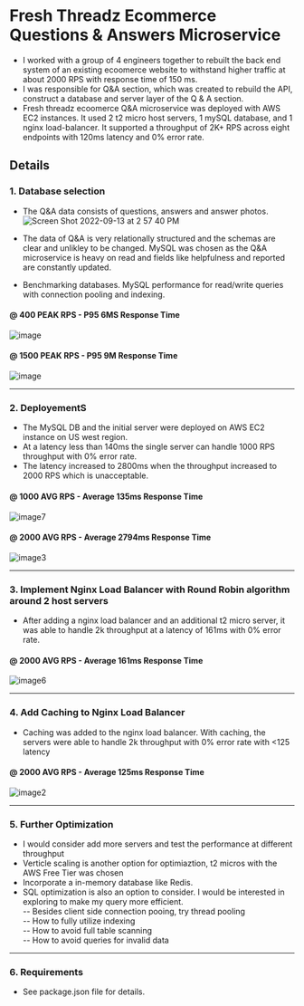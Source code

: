 # Fresh Threadz Ecommerce Questions & Answers Microservice  
-  I worked with a group of 4 engineers together to rebuilt the back end system of an existing ecoomerce website to withstand higher traffic at about 2000 RPS with response time of 150 ms.  
- I was responsible for Q&A section, which was created to rebuild the API, construct a database and server layer of the Q & A section.
- Fresh threadz ecoomerce Q&A microservice was deployed with AWS EC2 instances. It used 2 t2 micro host servers, 1 mySQL database, and 1 nginx load-balancer. It supported a throughput of 2K+ RPS across eight endpoints with 120ms latency and 0% error rate. 

## Details 

### 1. Database selection 
- The Q&A data consists of questions, answers and answer photos.
![Screen Shot 2022-09-13 at 2 57 40 PM](https://user-images.githubusercontent.com/94769046/192113487-129af691-27db-435e-b9ea-ad9c9d3e1772.png)

- The data of Q&A is very relationally structured and the schemas are clear and unlikley to be changed. MySQL was chosen as the Q&A microservice is heavy on read and fields like helpfulness and reported are constantly updated.
- Benchmarking databases. MySQL performance for read/write queries with connection pooling and indexing.
#### @ 400 PEAK RPS - P95 6MS Response Time
![image](https://user-images.githubusercontent.com/94769046/192113079-52eaf6af-4add-4cd4-a4a5-0fbcec9ffa78.png)  
#### @ 1500 PEAK RPS - P95 9M Response Time
![image](https://user-images.githubusercontent.com/94769046/192113111-5b5c5d90-86b4-410c-aa7b-8be9982f47cc.png)  

<hr>  

### 2. DeployementS
- The MySQL DB and the initial server were deployed on AWS EC2 instance on US west region. 
- At a latency less than 140ms the single server can handle 1000 RPS throughput with 0% error rate.   
- The latency increased to 2800ms when the throughput increased to 2000 RPS which is unacceptable. 
#### @ 1000 AVG RPS - Average 135ms Response Time
![image7](https://user-images.githubusercontent.com/94769046/192114161-c82364b7-c332-4270-9c66-78acdda22fa3.png)
#### @ 2000 AVG RPS - Average 2794ms Response Time
![image3](https://user-images.githubusercontent.com/94769046/192114260-cf021ee4-f509-40d7-add3-2ab1026a8009.png)  

<hr>  

### 3. Implement Nginx Load Balancer with Round Robin algorithm around 2 host servers
- After adding a nginx load balancer and an additional t2 micro server, it was able to handle 2k throughput at a latency of 161ms with 0% error rate.  
#### @ 2000 AVG RPS - Average 161ms Response Time
![image6](https://user-images.githubusercontent.com/94769046/192114562-52a53bee-44eb-4942-868d-a31bcf0afe71.png)  

<hr>  

### 4. Add Caching to Nginx Load Balancer  
- Caching was added to the nginx load balancer. With caching, the servers were able to handle 2k throughput with 0% error rate with <125 latency  
#### @ 2000 AVG RPS - Average 125ms Response Time
![image2](https://user-images.githubusercontent.com/94769046/192114781-1ca57132-0975-4b56-a994-3cb31f0d735b.png)

<hr>  

### 5. Further Optimization  
- I would consider add more servers and test the performance at different throughput 
- Verticle scaling is another option for optimiaztion, t2 micros with the AWS Free Tier was chosen 
- Incorporate a in-memory database like Redis.
- SQL optimization is also an option to consider. I would be interested in exploring to make my query more efficient.  
-- Besides client side connection pooing, try thread pooling  
-- How to fully utilize indexing  
-- How to avoid full table scanning  
-- How to avoid queries for invalid data



<hr>  

### 6. Requirements
- See package.json file for details.

